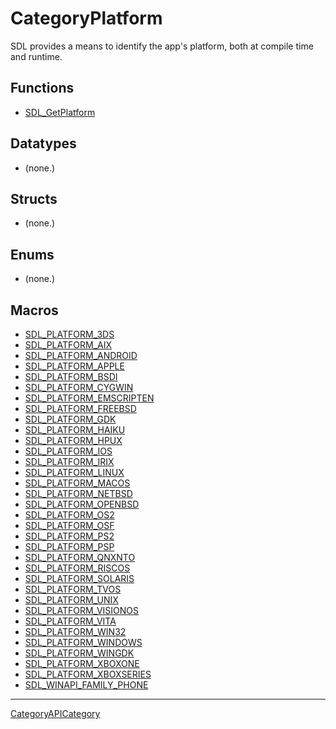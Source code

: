 # CategoryPlatform

SDL provides a means to identify the app's platform, both at compile time
and runtime.

<!-- END CATEGORY DOCUMENTATION -->

## Functions

<!-- DO NOT HAND-EDIT CATEGORY LISTS, THEY ARE AUTOGENERATED AND WILL BE OVERWRITTEN, BASED ON TAGS IN INDIVIDUAL PAGE FOOTERS. EDIT THOSE INSTEAD. -->
<!-- BEGIN CATEGORY LIST: CategoryPlatform, CategoryAPIFunction -->
- [SDL_GetPlatform](SDL_GetPlatform)
<!-- END CATEGORY LIST -->

## Datatypes

<!-- DO NOT HAND-EDIT CATEGORY LISTS, THEY ARE AUTOGENERATED AND WILL BE OVERWRITTEN, BASED ON TAGS IN INDIVIDUAL PAGE FOOTERS. EDIT THOSE INSTEAD. -->
<!-- BEGIN CATEGORY LIST: CategoryPlatform, CategoryAPIDatatype -->
- (none.)
<!-- END CATEGORY LIST -->

## Structs

<!-- DO NOT HAND-EDIT CATEGORY LISTS, THEY ARE AUTOGENERATED AND WILL BE OVERWRITTEN, BASED ON TAGS IN INDIVIDUAL PAGE FOOTERS. EDIT THOSE INSTEAD. -->
<!-- BEGIN CATEGORY LIST: CategoryPlatform, CategoryAPIStruct -->
- (none.)
<!-- END CATEGORY LIST -->

## Enums

<!-- DO NOT HAND-EDIT CATEGORY LISTS, THEY ARE AUTOGENERATED AND WILL BE OVERWRITTEN, BASED ON TAGS IN INDIVIDUAL PAGE FOOTERS. EDIT THOSE INSTEAD. -->
<!-- BEGIN CATEGORY LIST: CategoryPlatform, CategoryAPIEnum -->
- (none.)
<!-- END CATEGORY LIST -->

## Macros

<!-- DO NOT HAND-EDIT CATEGORY LISTS, THEY ARE AUTOGENERATED AND WILL BE OVERWRITTEN, BASED ON TAGS IN INDIVIDUAL PAGE FOOTERS. EDIT THOSE INSTEAD. -->
<!-- BEGIN CATEGORY LIST: CategoryPlatform, CategoryAPIMacro -->
- [SDL_PLATFORM_3DS](SDL_PLATFORM_3DS)
- [SDL_PLATFORM_AIX](SDL_PLATFORM_AIX)
- [SDL_PLATFORM_ANDROID](SDL_PLATFORM_ANDROID)
- [SDL_PLATFORM_APPLE](SDL_PLATFORM_APPLE)
- [SDL_PLATFORM_BSDI](SDL_PLATFORM_BSDI)
- [SDL_PLATFORM_CYGWIN](SDL_PLATFORM_CYGWIN)
- [SDL_PLATFORM_EMSCRIPTEN](SDL_PLATFORM_EMSCRIPTEN)
- [SDL_PLATFORM_FREEBSD](SDL_PLATFORM_FREEBSD)
- [SDL_PLATFORM_GDK](SDL_PLATFORM_GDK)
- [SDL_PLATFORM_HAIKU](SDL_PLATFORM_HAIKU)
- [SDL_PLATFORM_HPUX](SDL_PLATFORM_HPUX)
- [SDL_PLATFORM_IOS](SDL_PLATFORM_IOS)
- [SDL_PLATFORM_IRIX](SDL_PLATFORM_IRIX)
- [SDL_PLATFORM_LINUX](SDL_PLATFORM_LINUX)
- [SDL_PLATFORM_MACOS](SDL_PLATFORM_MACOS)
- [SDL_PLATFORM_NETBSD](SDL_PLATFORM_NETBSD)
- [SDL_PLATFORM_OPENBSD](SDL_PLATFORM_OPENBSD)
- [SDL_PLATFORM_OS2](SDL_PLATFORM_OS2)
- [SDL_PLATFORM_OSF](SDL_PLATFORM_OSF)
- [SDL_PLATFORM_PS2](SDL_PLATFORM_PS2)
- [SDL_PLATFORM_PSP](SDL_PLATFORM_PSP)
- [SDL_PLATFORM_QNXNTO](SDL_PLATFORM_QNXNTO)
- [SDL_PLATFORM_RISCOS](SDL_PLATFORM_RISCOS)
- [SDL_PLATFORM_SOLARIS](SDL_PLATFORM_SOLARIS)
- [SDL_PLATFORM_TVOS](SDL_PLATFORM_TVOS)
- [SDL_PLATFORM_UNIX](SDL_PLATFORM_UNIX)
- [SDL_PLATFORM_VISIONOS](SDL_PLATFORM_VISIONOS)
- [SDL_PLATFORM_VITA](SDL_PLATFORM_VITA)
- [SDL_PLATFORM_WIN32](SDL_PLATFORM_WIN32)
- [SDL_PLATFORM_WINDOWS](SDL_PLATFORM_WINDOWS)
- [SDL_PLATFORM_WINGDK](SDL_PLATFORM_WINGDK)
- [SDL_PLATFORM_XBOXONE](SDL_PLATFORM_XBOXONE)
- [SDL_PLATFORM_XBOXSERIES](SDL_PLATFORM_XBOXSERIES)
- [SDL_WINAPI_FAMILY_PHONE](SDL_WINAPI_FAMILY_PHONE)
<!-- END CATEGORY LIST -->


----
[CategoryAPICategory](CategoryAPICategory)

